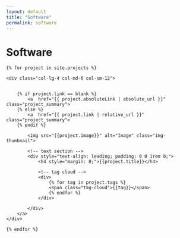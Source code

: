 ```yaml
---
layout: default
title: "Software"
permalink: software
---
```

<h1>Software</h1>

<div class="row">

	{% for project in site.projects %}

	<div class="col-lg-4 col-md-6 col-sm-12">


		{% if project.link == blank %}
			<a  href="{{ project.absoluteLink | absolute_url }}" class="project_summary">
		{% else %}
			<a  href="{{ project.link | relative_url }}" class="project_summary">
		{% endif %}

			<img src="{{project.image}}" alt="Image" class="img-thumbnail">

			<!-- text section -->
			<div style="text-align: leading; padding: 0 0 1rem 0;">
				<h4 style="margin: 0;">{{project.title}}</h4>

				<!-- tag cloud -->
				<div>
					{% for tag in project.tags %}
					<span class="tag-cloud">{{tag}}</span>
					{% endfor %}
				</div>

			</div>
		</a>
	</div>

	{% endfor %}
</div>